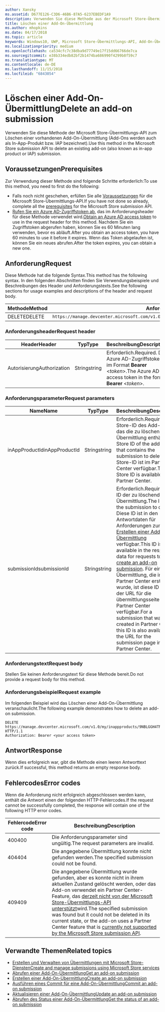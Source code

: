 ```yaml
---
author: Xansky
ms.assetid: D677E126-C3D6-46B6-87A5-6237EBEDF1A9
description: Verwenden Sie diese Methode aus der Microsoft Store-Übermittlungs-API zum Löschen einer vorhandenen Add-On-Übermittlung.
title: Löschen einer Add-On-Übermittlung
ms.author: mhopkins
ms.date: 04/17/2018
ms.topic: article
keywords: Windows10, UWP, Microsoft Store-Übermittlungs-API, Add-On-Übermittlung, löschen, In-App-Produkt, IAP
ms.localizationpriority: medium
ms.openlocfilehash: ca534cfc7c38dba9d77749e17f15dd66766de7ca
ms.sourcegitcommit: e38b334edb82bf2b1474ba686990f4299b8f59c7
ms.translationtype: MT
ms.contentlocale: de-DE
ms.lasthandoff: 11/15/2018
ms.locfileid: "6843054"
---
```

# <a name="delete-an-add-on-submission"></a><span data-ttu-id="61b64-104">Löschen einer Add-On-Übermittlung</span><span class="sxs-lookup"><span data-stu-id="61b64-104">Delete an add-on submission</span></span>

<span data-ttu-id="61b64-105">Verwenden Sie diese Methode der Microsoft Store-Übermittlungs-API zum Löschen einer vorhandenen Add-On-Übermittlung (Add-Ons werden auch als In-App-Produkt bzw. IAP bezeichnet).</span><span class="sxs-lookup"><span data-stu-id="61b64-105">Use this method in the Microsoft Store submission API to delete an existing add-on (also known as in-app product or IAP) submission.</span></span>

## <a name="prerequisites"></a><span data-ttu-id="61b64-106">Voraussetzungen</span><span class="sxs-lookup"><span data-stu-id="61b64-106">Prerequisites</span></span>

<span data-ttu-id="61b64-107">Zur Verwendung dieser Methode sind folgende Schritte erforderlich:</span><span class="sxs-lookup"><span data-stu-id="61b64-107">To use this method, you need to first do the following:</span></span>

* <span data-ttu-id="61b64-108">Falls noch nicht geschehen, erfüllen Sie alle [Voraussetzungen](create-and-manage-submissions-using-windows-store-services.md#prerequisites) für die Microsoft Store-Übermittlungs-API.</span><span class="sxs-lookup"><span data-stu-id="61b64-108">If you have not done so already, complete all the [prerequisites](create-and-manage-submissions-using-windows-store-services.md#prerequisites) for the Microsoft Store submission API.</span></span>
* <span data-ttu-id="61b64-109">[Rufen Sie ein Azure AD-Zugriffstoken ab](create-and-manage-submissions-using-windows-store-services.md#obtain-an-azure-ad-access-token), das im Anforderungsheader für diese Methode verwendet wird.</span><span class="sxs-lookup"><span data-stu-id="61b64-109">[Obtain an Azure AD access token](create-and-manage-submissions-using-windows-store-services.md#obtain-an-azure-ad-access-token) to use in the request header for this method.</span></span> <span data-ttu-id="61b64-110">Nachdem Sie ein Zugriffstoken abgerufen haben, können Sie es 60 Minuten lang verwenden, bevor es abläuft.</span><span class="sxs-lookup"><span data-stu-id="61b64-110">After you obtain an access token, you have 60 minutes to use it before it expires.</span></span> <span data-ttu-id="61b64-111">Wenn das Token abgelaufen ist, können Sie ein neues abrufen.</span><span class="sxs-lookup"><span data-stu-id="61b64-111">After the token expires, you can obtain a new one.</span></span>

## <a name="request"></a><span data-ttu-id="61b64-112">Anforderung</span><span class="sxs-lookup"><span data-stu-id="61b64-112">Request</span></span>

<span data-ttu-id="61b64-113">Diese Methode hat die folgende Syntax.</span><span class="sxs-lookup"><span data-stu-id="61b64-113">This method has the following syntax.</span></span> <span data-ttu-id="61b64-114">In den folgenden Abschnitten finden Sie Verwendungsbeispiele und Beschreibungen des Header und Anforderungstexts.</span><span class="sxs-lookup"><span data-stu-id="61b64-114">See the following sections for usage examples and descriptions of the header and request body.</span></span>

| <span data-ttu-id="61b64-115">Methode</span><span class="sxs-lookup"><span data-stu-id="61b64-115">Method</span></span> | <span data-ttu-id="61b64-116">Anforderungs-URI</span><span class="sxs-lookup"><span data-stu-id="61b64-116">Request URI</span></span>                                                      |
|--------|------------------------------------------------------------------|
| <span data-ttu-id="61b64-117">DELETE</span><span class="sxs-lookup"><span data-stu-id="61b64-117">DELETE</span></span>    | ```https://manage.devcenter.microsoft.com/v1.0/my/inappproducts/{inAppProductId}/submissions/{submissionId}``` |


### <a name="request-header"></a><span data-ttu-id="61b64-118">Anforderungsheader</span><span class="sxs-lookup"><span data-stu-id="61b64-118">Request header</span></span>

| <span data-ttu-id="61b64-119">Header</span><span class="sxs-lookup"><span data-stu-id="61b64-119">Header</span></span>        | <span data-ttu-id="61b64-120">Typ</span><span class="sxs-lookup"><span data-stu-id="61b64-120">Type</span></span>   | <span data-ttu-id="61b64-121">Beschreibung</span><span class="sxs-lookup"><span data-stu-id="61b64-121">Description</span></span>                                                                 |
|---------------|--------|-----------------------------------------------------------------------------|
| <span data-ttu-id="61b64-122">Autorisierung</span><span class="sxs-lookup"><span data-stu-id="61b64-122">Authorization</span></span> | <span data-ttu-id="61b64-123">String</span><span class="sxs-lookup"><span data-stu-id="61b64-123">string</span></span> | <span data-ttu-id="61b64-124">Erforderlich.</span><span class="sxs-lookup"><span data-stu-id="61b64-124">Required.</span></span> <span data-ttu-id="61b64-125">Das Azure AD-Zugriffstoken im Format **Bearer** &lt;*token*&gt;.</span><span class="sxs-lookup"><span data-stu-id="61b64-125">The Azure AD access token in the form **Bearer** &lt;*token*&gt;.</span></span> |


### <a name="request-parameters"></a><span data-ttu-id="61b64-126">Anforderungsparameter</span><span class="sxs-lookup"><span data-stu-id="61b64-126">Request parameters</span></span>

| <span data-ttu-id="61b64-127">Name</span><span class="sxs-lookup"><span data-stu-id="61b64-127">Name</span></span>        | <span data-ttu-id="61b64-128">Typ</span><span class="sxs-lookup"><span data-stu-id="61b64-128">Type</span></span>   | <span data-ttu-id="61b64-129">Beschreibung</span><span class="sxs-lookup"><span data-stu-id="61b64-129">Description</span></span>                                                                 |
|---------------|--------|-----------------------------------------------------------------------------|
| <span data-ttu-id="61b64-130">inAppProductId</span><span class="sxs-lookup"><span data-stu-id="61b64-130">inAppProductId</span></span> | <span data-ttu-id="61b64-131">String</span><span class="sxs-lookup"><span data-stu-id="61b64-131">string</span></span> | <span data-ttu-id="61b64-132">Erforderlich.</span><span class="sxs-lookup"><span data-stu-id="61b64-132">Required.</span></span> <span data-ttu-id="61b64-133">Die Store-ID des Add-Ons, das die zu löschende Übermittlung enthält.</span><span class="sxs-lookup"><span data-stu-id="61b64-133">The Store ID of the add-on that contains the submission to delete.</span></span> <span data-ttu-id="61b64-134">Die Store-ID ist im Partner Center verfügbar.</span><span class="sxs-lookup"><span data-stu-id="61b64-134">The Store ID is available in Partner Center.</span></span>  |
| <span data-ttu-id="61b64-135">submissionId</span><span class="sxs-lookup"><span data-stu-id="61b64-135">submissionId</span></span> | <span data-ttu-id="61b64-136">String</span><span class="sxs-lookup"><span data-stu-id="61b64-136">string</span></span> | <span data-ttu-id="61b64-137">Erforderlich.</span><span class="sxs-lookup"><span data-stu-id="61b64-137">Required.</span></span> <span data-ttu-id="61b64-138">Die ID der zu löschenden Übermittlung.</span><span class="sxs-lookup"><span data-stu-id="61b64-138">The ID of the submission to delete.</span></span> <span data-ttu-id="61b64-139">Diese ID ist in den Antwortdaten für Anforderungen zum [Erstellen einer Add-On-Übermittlung](create-an-add-on-submission.md) verfügbar.</span><span class="sxs-lookup"><span data-stu-id="61b64-139">This ID is available in the response data for requests to [create an add-on submission](create-an-add-on-submission.md).</span></span> <span data-ttu-id="61b64-140">Für eine Übermittlung, die im Partner Center erstellt wurde, ist diese ID auch in der URL für die übermittlungsseite im Partner Center verfügbar.</span><span class="sxs-lookup"><span data-stu-id="61b64-140">For a submission that was created in Partner Center, this ID is also available in the URL for the submission page in Partner Center.</span></span>  |


### <a name="request-body"></a><span data-ttu-id="61b64-141">Anforderungstext</span><span class="sxs-lookup"><span data-stu-id="61b64-141">Request body</span></span>

<span data-ttu-id="61b64-142">Stellen Sie keinen Anforderungstext für diese Methode bereit.</span><span class="sxs-lookup"><span data-stu-id="61b64-142">Do not provide a request body for this method.</span></span>


### <a name="request-example"></a><span data-ttu-id="61b64-143">Anforderungsbeispiel</span><span class="sxs-lookup"><span data-stu-id="61b64-143">Request example</span></span>

<span data-ttu-id="61b64-144">Im folgenden Beispiel wird das Löschen einer Add-On-Übermittlung veranschaulicht.</span><span class="sxs-lookup"><span data-stu-id="61b64-144">The following example demonstrates how to delete an add-on submission.</span></span>

```
DELETE https://manage.devcenter.microsoft.com/v1.0/my/inappproducts/9NBLGGH4TNMP/submissions/1152921504621230023 HTTP/1.1
Authorization: Bearer <your access token>
```

## <a name="response"></a><span data-ttu-id="61b64-145">Antwort</span><span class="sxs-lookup"><span data-stu-id="61b64-145">Response</span></span>

<span data-ttu-id="61b64-146">Wenn dies erfolgreich war, gibt die Methode einen leeren Antworttext zurück.</span><span class="sxs-lookup"><span data-stu-id="61b64-146">If successful, this method returns an empty response body.</span></span>

## <a name="error-codes"></a><span data-ttu-id="61b64-147">Fehlercodes</span><span class="sxs-lookup"><span data-stu-id="61b64-147">Error codes</span></span>

<span data-ttu-id="61b64-148">Wenn die Anforderung nicht erfolgreich abgeschlossen werden kann, enthält die Antwort einen der folgenden HTTP-Fehlercodes.</span><span class="sxs-lookup"><span data-stu-id="61b64-148">If the request cannot be successfully completed, the response will contain one of the following HTTP error codes.</span></span>

| <span data-ttu-id="61b64-149">Fehlercode</span><span class="sxs-lookup"><span data-stu-id="61b64-149">Error code</span></span> |  <span data-ttu-id="61b64-150">Beschreibung</span><span class="sxs-lookup"><span data-stu-id="61b64-150">Description</span></span>   |
|--------|------------------|
| <span data-ttu-id="61b64-151">400</span><span class="sxs-lookup"><span data-stu-id="61b64-151">400</span></span>  | <span data-ttu-id="61b64-152">Die Anforderungsparameter sind ungültig.</span><span class="sxs-lookup"><span data-stu-id="61b64-152">The request parameters are invalid.</span></span> |
| <span data-ttu-id="61b64-153">404</span><span class="sxs-lookup"><span data-stu-id="61b64-153">404</span></span>  | <span data-ttu-id="61b64-154">Die angegebene Übermittlung konnte nicht gefunden werden.</span><span class="sxs-lookup"><span data-stu-id="61b64-154">The specified submission could not be found.</span></span> |
| <span data-ttu-id="61b64-155">409</span><span class="sxs-lookup"><span data-stu-id="61b64-155">409</span></span>  | <span data-ttu-id="61b64-156">Die angegebene Übermittlung wurde gefunden, aber es konnte nicht in ihrem aktuellen Zustand gelöscht werden, oder das Add-on verwendet ein Partner Center-Feature, das [derzeit nicht von der Microsoft Store-Übermittlungs-API unterstützt](create-and-manage-submissions-using-windows-store-services.md#not_supported)wird.</span><span class="sxs-lookup"><span data-stu-id="61b64-156">The specified submission was found but it could not be deleted in its current state, or the add-on uses a Partner Center feature that is [currently not supported by the Microsoft Store submission API](create-and-manage-submissions-using-windows-store-services.md#not_supported).</span></span> |


## <a name="related-topics"></a><span data-ttu-id="61b64-157">Verwandte Themen</span><span class="sxs-lookup"><span data-stu-id="61b64-157">Related topics</span></span>

* [<span data-ttu-id="61b64-158">Erstellen und Verwalten von Übermittlungen mit Microsoft Store-Diensten</span><span class="sxs-lookup"><span data-stu-id="61b64-158">Create and manage submissions using Microsoft Store services</span></span>](create-and-manage-submissions-using-windows-store-services.md)
* [<span data-ttu-id="61b64-159">Abrufen einer Add-On-Übermittlung</span><span class="sxs-lookup"><span data-stu-id="61b64-159">Get an add-on submission</span></span>](get-an-add-on-submission.md)
* [<span data-ttu-id="61b64-160">Erstellen einer Add-On-Übermittlung</span><span class="sxs-lookup"><span data-stu-id="61b64-160">Create an add-on submission</span></span>](create-an-add-on-submission.md)
* [<span data-ttu-id="61b64-161">Ausführen eines Commit für eine Add-On-Übermittlung</span><span class="sxs-lookup"><span data-stu-id="61b64-161">Commit an add-on submission</span></span>](commit-an-add-on-submission.md)
* [<span data-ttu-id="61b64-162">Aktualisieren einer Add-On-Übermittlung</span><span class="sxs-lookup"><span data-stu-id="61b64-162">Update an add-on submission</span></span>](update-an-add-on-submission.md)
* [<span data-ttu-id="61b64-163">Abrufen des Status einer Add-On-Übermittlung</span><span class="sxs-lookup"><span data-stu-id="61b64-163">Get the status of an add-on submission</span></span>](get-status-for-an-add-on-submission.md)
